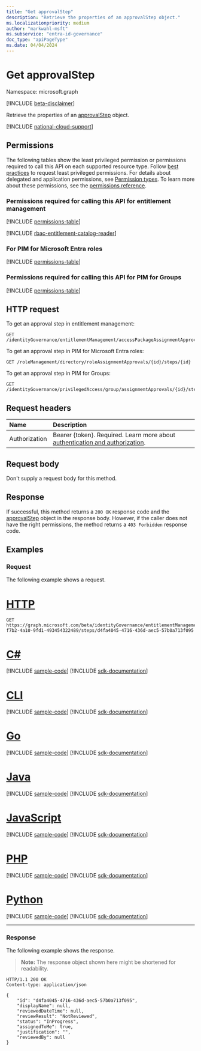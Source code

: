 ```yaml
---
title: "Get approvalStep"
description: "Retrieve the properties of an approvalStep object."
ms.localizationpriority: medium
author: "markwahl-msft"
ms.subservice: "entra-id-governance"
doc_type: "apiPageType"
ms.date: 04/04/2024
---
```


# Get approvalStep

Namespace: microsoft.graph

[!INCLUDE [beta-disclaimer](../../includes/beta-disclaimer.md)]

Retrieve the properties of an [approvalStep](../resources/approvalstep.md) object.

[!INCLUDE [national-cloud-support](../../includes/all-clouds.md)]

## Permissions

The following tables show the least privileged permission or permissions required to call this API on each supported resource type. Follow [best practices](/graph/permissions-overview#best-practices-for-using-microsoft-graph-permissions) to request least privileged permissions. For details about delegated and application permissions, see [Permission types](/graph/permissions-overview#permission-types). To learn more about these permissions, see the [permissions reference](/graph/permissions-reference).

### Permissions required for calling this API for entitlement management

<!-- { "blockType": "permissions", "name": "approvalstep_get" } -->
[!INCLUDE [permissions-table](../includes/permissions/approvalstep-get-permissions.md)]

[!INCLUDE [rbac-entitlement-catalog-reader](../includes/rbac-for-apis/rbac-entitlement-management-catalog-reader-apis-read.md)]

<a name='for-pim-for-azure-ad-roles'></a>

### For PIM for Microsoft Entra roles

<!-- { "blockType": "permissions", "name": "approvalstep_get_2" } -->
[!INCLUDE [permissions-table](../includes/permissions/approvalstep-get-2-permissions.md)]

### Permissions required for calling this API for PIM for Groups

<!-- { "blockType": "permissions", "name": "approvalstep_get_3" } -->
[!INCLUDE [permissions-table](../includes/permissions/approvalstep-get-3-permissions.md)]

## HTTP request

To get an approval step in entitlement management:

<!-- { "blockType": "ignored" } -->
```http
GET /identityGovernance/entitlementManagement/accessPackageAssignmentApprovals/{id}/steps/{id}
```

To get an approval step in PIM for Microsoft Entra roles:

<!-- { "blockType": "ignored" } -->
```http
GET /roleManagement/directory/roleAssignmentApprovals/{id}/steps/{id}
```

To get an approval step in PIM for Groups:

<!-- { "blockType": "ignored" } -->
```http
GET /identityGovernance/privilegedAccess/group/assignmentApprovals/{id}/steps/{id}
```

## Request headers

| Name      |Description|
|:----------|:----------|
|Authorization|Bearer {token}. Required. Learn more about [authentication and authorization](/graph/auth/auth-concepts).|

## Request body

Don't supply a request body for this method.

## Response

If successful, this method returns a `200 OK` response code and the [approvalStep](../resources/approvalstep.md) object in the response body. However, if the caller does not have the right permissions, the method returns a `403 Forbidden` response code.

## Examples

### Request

The following example shows a request.

# [HTTP](#tab/http)
<!-- {
  "blockType": "request",
  "name": "get_approvalstep_2"
}-->

```msgraph-interactive
GET https://graph.microsoft.com/beta/identityGovernance/entitlementManagement/accessPackageAssignmentApprovals/abd306ef-f7b2-4a10-9fd1-493454322489/steps/d4fa4045-4716-436d-aec5-57b0a713f095
```

# [C#](#tab/csharp)
[!INCLUDE [sample-code](../includes/snippets/csharp/get-approvalstep-2-csharp-snippets.md)]
[!INCLUDE [sdk-documentation](../includes/snippets/snippets-sdk-documentation-link.md)]

# [CLI](#tab/cli)
[!INCLUDE [sample-code](../includes/snippets/cli/get-approvalstep-2-cli-snippets.md)]
[!INCLUDE [sdk-documentation](../includes/snippets/snippets-sdk-documentation-link.md)]

# [Go](#tab/go)
[!INCLUDE [sample-code](../includes/snippets/go/get-approvalstep-2-go-snippets.md)]
[!INCLUDE [sdk-documentation](../includes/snippets/snippets-sdk-documentation-link.md)]

# [Java](#tab/java)
[!INCLUDE [sample-code](../includes/snippets/java/get-approvalstep-2-java-snippets.md)]
[!INCLUDE [sdk-documentation](../includes/snippets/snippets-sdk-documentation-link.md)]

# [JavaScript](#tab/javascript)
[!INCLUDE [sample-code](../includes/snippets/javascript/get-approvalstep-2-javascript-snippets.md)]
[!INCLUDE [sdk-documentation](../includes/snippets/snippets-sdk-documentation-link.md)]

# [PHP](#tab/php)
[!INCLUDE [sample-code](../includes/snippets/php/get-approvalstep-2-php-snippets.md)]
[!INCLUDE [sdk-documentation](../includes/snippets/snippets-sdk-documentation-link.md)]

# [Python](#tab/python)
[!INCLUDE [sample-code](../includes/snippets/python/get-approvalstep-2-python-snippets.md)]
[!INCLUDE [sdk-documentation](../includes/snippets/snippets-sdk-documentation-link.md)]

---

### Response

The following example shows the response.

> **Note:** The response object shown here might be shortened for readability.

<!-- {
  "blockType": "response",
  "truncated": true,
  "@odata.type": "microsoft.graph.approvalStep"
} -->

```http
HTTP/1.1 200 OK
Content-type: application/json

{
    "id": "d4fa4045-4716-436d-aec5-57b0a713f095",
    "displayName": null,
    "reviewedDateTime": null,
    "reviewResult": "NotReviewed",
    "status": "InProgress",
    "assignedToMe": true,
    "justification": "",
    "reviewedBy": null
}
```

<!-- uuid: 16cd6b66-4b1a-43a1-adaf-3a886856ed98
2021-02-12 14:57:30 UTC -->
<!-- {
  "type": "#page.annotation",
  "description": "Get approvalStep",
  "keywords": "",
  "section": "documentation",
  "tocPath": ""
}-->

